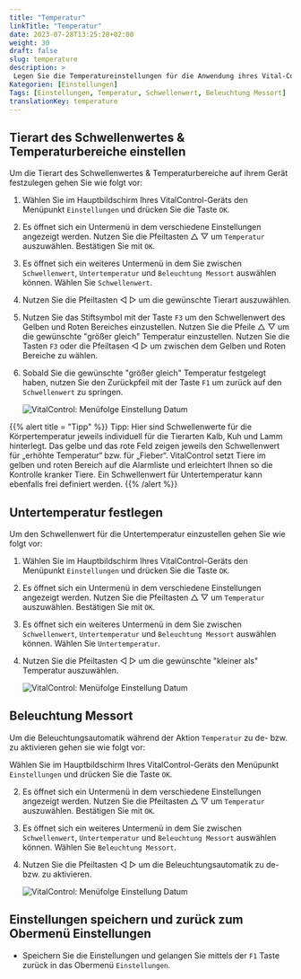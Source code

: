 ```yaml
---
title: "Temperatur"
linkTitle: "Temperatur"
date: 2023-07-28T13:25:28+02:00
weight: 30
draft: false
slug: temperature
description: >
 Legen Sie die Temperatureinstellungen für die Anwendung ihres Vital-Controll Gerät fest
Kategorien: [Einstellungen]
Tags: [Einstellungen, Temperatur, Schwellenwert, Beleuchtung Messort]
translationKey: temperature
---
```

## Tierart des Schwellenwertes & Temperaturbereiche einstellen

Um die Tierart des Schwellenwertes & Temperaturbereiche auf ihrem Gerät festzulegen gehen Sie wie folgt vor:

1. Wählen Sie im Hauptbildschirm Ihres VitalControl-Geräts den Menüpunkt `Einstellungen` und drücken Sie die Taste `OK`.

2. Es öffnet sich ein Untermenü in dem verschiedene Einstellungen angezeigt werden. Nutzen Sie die Pfeiltasten △ ▽ um `Temperatur` auszuwählen. Bestätigen Sie mit `OK`.

3. Es öffnet sich ein weiteres Untermenü in dem Sie zwischen `Schwellenwert`, `Untertemperatur` und `Beleuchtung Messort`
auswählen können. Wählen Sie `Schwellenwert`. 

4. Nutzen Sie die Pfeiltasten ◁ ▷ um die gewünschte Tierart auszuwählen.

5. Nutzen Sie das Stiftsymbol mit der Taste `F3` um den Schwellenwert des Gelben und Roten Bereiches einzustellen. Nutzen Sie die Pfeile △ ▽ um die gewünschte "größer gleich" Temperatur einzustellen. Nutzen Sie die Tasten `F3` oder die Pfeiltasen ◁ ▷ um zwischen dem Gelben und Roten Bereiche zu wählen. 

6. Sobald Sie die gewünschte "größer gleich" Temperatur festgelegt haben, nutzen Sie den Zurückpfeil mit der Taste `F1` um zurück auf den `Schwellenwert` zu springen.

    ![VitalControl: Menüfolge Einstellung Datum](../bilder/schwellenwert.png "Datum einstellen")

{{% alert title = "Tipp" %}}
Tipp:
Hier sind Schwellenwerte für die Körpertemperatur jeweils individuell für die Tierarten Kalb, Kuh und Lamm hinterlegt. Das gelbe und das rote Feld zeigen jeweils den Schwellenwert für „erhöhte Temperatur“ bzw. für „Fieber“. VitalControl setzt Tiere im gelben und roten Bereich auf die Alarmliste und erleichtert Ihnen so die Kontrolle kranker Tiere. Ein Schwellenwert für Untertemperatur kann ebenfalls frei definiert werden. 
{{% /alert %}}

## Untertemperatur festlegen

Um den Schwellenwert für die Untertemperatur einzustellen gehen Sie wie folgt vor:

1.  Wählen Sie im Hauptbildschirm Ihres VitalControl-Geräts den Menüpunkt `Einstellungen` und drücken Sie die Taste `OK`.

2. Es öffnet sich ein Untermenü in dem verschiedene Einstellungen angezeigt werden. Nutzen Sie die Pfeiltasten △ ▽ um `Temperatur` auszuwählen. Bestätigen Sie mit `OK`.

3. Es öffnet sich ein weiteres Untermenü in dem Sie zwischen `Schwellenwert`, `Untertemperatur` und `Beleuchtung Messort`
auswählen können. Wählen Sie `Untertemperatur`. 

4. Nutzen Sie die Pfeiltasten ◁ ▷ um die gewünschte "kleiner als" Temperatur auszuwählen.

    ![VitalControl: Menüfolge Einstellung Datum](../bilder/untertemperatur.png "Datum einstellen")

## Beleuchtung Messort

Um die Beleuchtungsautomatik während der Aktion `Temperatur` zu de- bzw. zu aktivieren gehen sie wie folgt vor:

Wählen Sie im Hauptbildschirm Ihres VitalControl-Geräts den Menüpunkt `Einstellungen` und drücken Sie die Taste `OK`.

2. Es öffnet sich ein Untermenü in dem verschiedene Einstellungen angezeigt werden. Nutzen Sie die Pfeiltasten △ ▽ um `Temperatur` auszuwählen. Bestätigen Sie mit `OK`.

3. Es öffnet sich ein weiteres Untermenü in dem Sie zwischen `Schwellenwert`, `Untertemperatur` und `Beleuchtung Messort`
auswählen können. Wählen Sie `Beleuchtung Messort`. 

4. Nutzen Sie die Pfeiltasten ◁ ▷ um die Beleuchtungsautomatik zu de- bzw. zu aktivieren. 

    ![VitalControl: Menüfolge Einstellung Datum](../bilder/beleuchtung.png "Datum einstellen")

## Einstellungen speichern und zurück zum Obermenü Einstellungen

- Speichern Sie die Einstellungen und gelangen Sie mittels der `F1` Taste zurück in das Obermenü `Einstellungen`.

